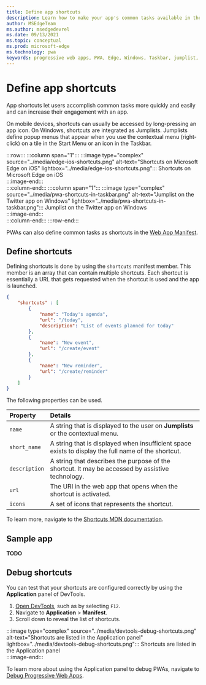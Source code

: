 ```yaml
---
title: Define app shortcuts
description: Learn how to make your app's common tasks available in the Windows Taskbar's contextual menu.
author: MSEdgeTeam
ms.author: msedgedevrel
ms.date: 09/13/2021
ms.topic: conceptual
ms.prod: microsoft-edge
ms.technology: pwa
keywords: progressive web apps, PWA, Edge, Windows, Taskbar, jumplist, shortcut
---
```

# Define app shortcuts  

App shortcuts let users accomplish common tasks more quickly and easily and can increase their engagement with an app.

On mobile devices, shortcuts can usually be accessed by long-pressing an app icon. On Windows, shortcuts are integrated as Jumplists. Jumplists define popup menus that appear when you use the contextual menu (right-click) on a tile in the Start Menu or an icon in the Taskbar.  

:::row:::
    :::column span="1":::
        :::image type="complex" source="../media/edge-ios-shortcuts.png" alt-text="Shortcuts on Microsoft Edge on iOS" lightbox="../media/edge-ios-shortcuts.png":::
            Shortcuts on Microsoft Edge on iOS  
        :::image-end:::  
    :::column-end:::
    :::column span="1":::
        :::image type="complex" source="../media/pwa-shortcuts-in-taskbar.png" alt-text="Jumplist on the Twitter app on Windows" lightbox="../media/pwa-shortcuts-in-taskbar.png":::
           Jumplist on the Twitter app on Windows  
        :::image-end:::  
    :::column-end:::
:::row-end:::  

PWAs can also define common tasks as shortcuts in the [Web App Manifest][ManifestFileDoc].  

## Define shortcuts  

Defining shortcuts is done by using the `shortcuts` manifest member. This member is an array that can contain multiple shortcuts. Each shortcut is essentially a URL that gets requested when the shortcut is used and the app is launched.  

```json
{
    "shortcuts" : [
        {
            "name": "Today's agenda",
            "url": "/today",
            "description": "List of events planned for today"
        },
        {
            "name": "New event",
            "url": "/create/event"
        },
        {
            "name": "New reminder",
            "url": "/create/reminder"
        }
    ]
}
```  

The following properties can be used.  

| Property | Details |  
|:--- |:--- |  
| `name` | A string that is displayed to the user on **Jumplists** or the contextual menu. |  
| `short_name` | A string that is displayed when insufficient space exists to display the full name of the shortcut. |  
| `description` | A string that describes the purpose of the shortcut.  It may be accessed by assistive technology. |  
| `url` | The URI in the web app that opens when the shortcut is activated. |  
| `icons` | A set of icons that represents the shortcut. |  

To learn more, navigate to the [Shortcuts MDN documentation][MDNShortcuts].  

## Sample app  

**TODO**  

## Debug shortcuts  

You can test that your shortcuts are configured correctly by using the **Application** panel of DevTools.  

1.   [Open DevTools][OpenDevTools], such as by selecting `F12`.  
1.   Navigate to **Application** > **Manifest**.  
1.   Scroll down to reveal the list of shortcuts.  

:::image type="complex" source="../media/devtools-debug-shortcuts.png" alt-text="Shortcuts are listed in the Application panel" lightbox="../media/devtools-debug-shortcuts.png":::
    Shortcuts are listed in the Application panel  
:::image-end:::  

To learn more about using the Application panel to debug PWAs, navigate to [Debug Progressive Web Apps][ApplicationManifestDevTools].  

<!-- Links -->

[ManifestFileDoc]: ./webappmanifests.md "Use the Web App Manifest to integrate your Progressive Web App into the Operating System | Microsoft Docs"  
[MDNShortcuts]: https://developer.mozilla.org/en-US/docs/Web/Manifest/shortcuts "shortcuts - Web App Manifest | MDN"  
[OpenDevTools]: ../../devtools-guide-chromium/open/index.md "Open Microsoft Edge DevTools | Microsoft Docs"  
[ApplicationManifestDevTools]: ../../devtools-guide-chromium/progressive-web-apps/index.md "Debug Progressive Web Apps | Microsoft Docs"  
